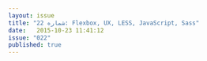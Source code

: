 ```yaml
---
layout: issue
title: "شماره 22: Flexbox, UX, LESS, JavaScript, Sass"
date:   2015-10-23 11:41:12
issue: "022"
published: true
---
```


